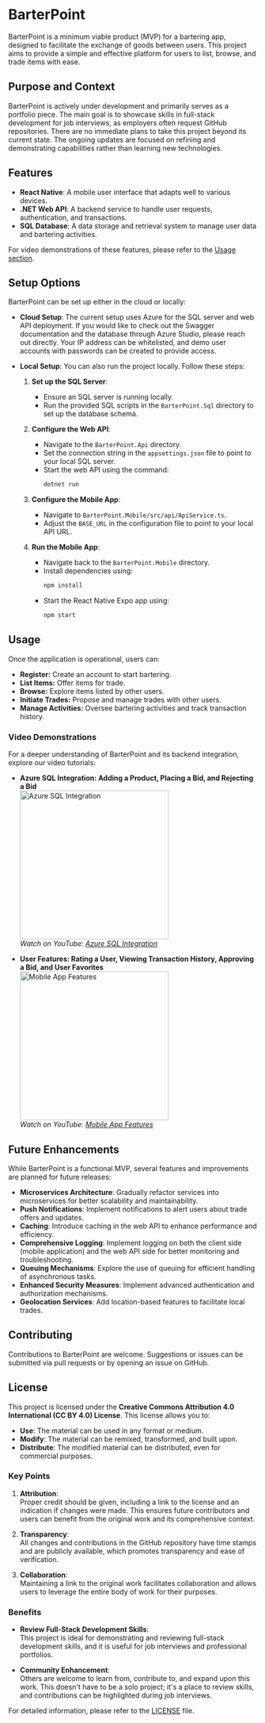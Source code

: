 # BarterPoint

BarterPoint is a minimum viable product (MVP) for a bartering app, designed to facilitate the exchange of goods between users. This project aims to provide a simple and effective platform for users to list, browse, and trade items with ease.

## Purpose and Context

BarterPoint is actively under development and primarily serves as a portfolio piece. The main goal is to showcase skills in full-stack development for job interviews, as employers often request GitHub repositories. There are no immediate plans to take this project beyond its current state. The ongoing updates are focused on refining and demonstrating capabilities rather than learning new technologies.

## Features

- **React Native**: A mobile user interface that adapts well to various devices.
- **.NET Web API**: A backend service to handle user requests, authentication, and transactions.
- **SQL Database**: A data storage and retrieval system to manage user data and bartering activities.

For video demonstrations of these features, please refer to the [Usage section](#usage).

## Setup Options

BarterPoint can be set up either in the cloud or locally:

- **Cloud Setup**: The current setup uses Azure for the SQL server and web API deployment. If you would like to check out the Swagger documentation and the database through Azure Studio, please reach out directly. Your IP address can be whitelisted, and demo user accounts with passwords can be created to provide access.

- **Local Setup**: You can also run the project locally. Follow these steps:

    1. **Set up the SQL Server**:
        - Ensure an SQL server is running locally.
        - Run the provided SQL scripts in the `BarterPoint.Sql` directory to set up the database schema.

    2. **Configure the Web API**:
        - Navigate to the `BarterPoint.Api` directory.
        - Set the connection string in the `appsettings.json` file to point to your local SQL server.
        - Start the web API using the command:
            ```sh
            dotnet run
            ```

    3. **Configure the Mobile App**:
        - Navigate to `BarterPoint.Mobile/src/api/ApiService.ts`.
        - Adjust the `BASE_URL` in the configuration file to point to your local API URL.

    4. **Run the Mobile App**:
        - Navigate back to the `BarterPoint.Mobile` directory.
        - Install dependencies using:
          ```sh
          npm install
          ```
        - Start the React Native Expo app using:
          ```sh
          npm start
          ```

## Usage

Once the application is operational, users can:

- **Register:** Create an account to start bartering.
- **List Items:** Offer items for trade.
- **Browse:** Explore items listed by other users.
- **Initiate Trades:** Propose and manage trades with other users.
- **Manage Activities:** Oversee bartering activities and track transaction history.

### Video Demonstrations

For a deeper understanding of BarterPoint and its backend integration, explore our video tutorials:

- **Azure SQL Integration: Adding a Product, Placing a Bid, and Rejecting a Bid**  
  <a href="https://youtu.be/zPqRwxAFm4k?si=HMBVvn4WwxGtXvWt">
    <img src="https://img.youtube.com/vi/zPqRwxAFm4k/0.jpg" alt="Azure SQL Integration" width="300"/>
  </a>  
  *Watch on YouTube: [Azure SQL Integration](https://youtu.be/zPqRwxAFm4k?si=HMBVvn4WwxGtXvWt)*

- **User Features: Rating a User, Viewing Transaction History, Approving a Bid, and User Favorites**  
  <a href="https://youtu.be/UssjjZkvYl0">
    <img src="https://img.youtube.com/vi/UssjjZkvYl0/0.jpg" alt="Mobile App Features" width="300"/>
  </a>  
  *Watch on YouTube: [Mobile App Features](https://youtu.be/UssjjZkvYl0)*

## Future Enhancements

While BarterPoint is a functional MVP, several features and improvements are planned for future releases:

- **Microservices Architecture**: Gradually refactor services into microservices for better scalability and maintainability.
- **Push Notifications**: Implement notifications to alert users about trade offers and updates.
- **Caching**: Introduce caching in the web API to enhance performance and efficiency.
- **Comprehensive Logging**: Implement logging on both the client side (mobile application) and the web API side for better monitoring and troubleshooting.
- **Queuing Mechanisms**: Explore the use of queuing for efficient handling of asynchronous tasks.
- **Enhanced Security Measures**: Implement advanced authentication and authorization mechanisms.
- **Geolocation Services**: Add location-based features to facilitate local trades.

## Contributing

Contributions to BarterPoint are welcome. Suggestions or issues can be submitted via pull requests or by opening an issue on GitHub.

## License

This project is licensed under the **Creative Commons Attribution 4.0 International (CC BY 4.0) License**. This license allows you to:

- **Use**: The material can be used in any format or medium.
- **Modify**: The material can be remixed, transformed, and built upon.
- **Distribute**: The modified material can be distributed, even for commercial purposes.

### Key Points

1. **Attribution**:  
   Proper credit should be given, including a link to the license and an indication if changes were made. This ensures future contributors and users can benefit from the original work and its comprehensive context.

2. **Transparency**:  
    All changes and contributions in the GitHub repository have time stamps and are publicly available, which promotes transparency and ease of verification.

3. **Collaboration**:  
   Maintaining a link to the original work facilitates collaboration and allows users to leverage the entire body of work for their purposes.

### Benefits

- **Review Full-Stack Development Skills**:  
    This project is ideal for demonstrating and reviewing full-stack development skills, and it is useful for job interviews and professional portfolios.

- **Community Enhancement**:  
   Others are welcome to learn from, contribute to, and expand upon this work. This doesn't have to be a solo project; it's a place to review skills, and contributions can be highlighted during job interviews.

For detailed information, please refer to the [LICENSE](./LICENSE) file.